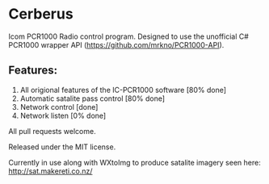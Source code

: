 Cerberus
========

Icom PCR1000 Radio control program. Designed to use the unofficial C# PCR1000 wrapper API (https://github.com/mrkno/PCR1000-API).

Features:
--------
1. All origional features of the IC-PCR1000 software [80% done]
2. Automatic satalite pass control [80% done]
3. Network control [done]
4. Network listen [0% done]

All pull requests welcome.

Released under the MIT license.

Currently in use along with WXtoImg to produce satalite imagery seen here: http://sat.makereti.co.nz/
